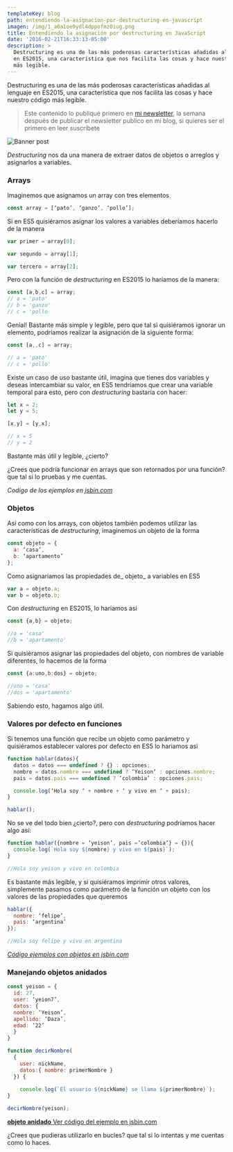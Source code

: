 ```yaml
---
templateKey: blog
path: entendiendo-la-asignacion-por-destructuring-en-javascript
imagen: /img/1_a0a1oe9ydl4dppofmz0iug.png
title: Entendiendo la asignación por destructuring en JavaScript
date: '2016-02-21T16:33:13-05:00'
description: >
  Destructuring es una de las más poderosas características añadidas al lenguaje
  en ES2015, una característica que nos facilita las cosas y hace nuestro código
  más legible.
---
```

Destructuring es una de las más poderosas características añadidas al lenguaje en ES2015, una característica que nos facilita las cosas y hace nuestro código más legible.

> Este contenido lo publiqué primero en [mi newsletter](https://tinyletter.com/yeion7), la semana después de publicar el newsletter publico en mi blog, si quieres ser el primero en leer suscríbete

![Banner post](/img/1_a0a1oe9ydl4dppofmz0iug.png)

_Destructuring_ nos da una manera de extraer datos de objetos o arreglos y asignarlos a variables.

### Arrays

Imaginemos que asignamos un array con tres elementos

```js
const array = [‘pato’, ‘ganzo’, ‘pollo’];
```

Si en ES5 quisiéramos asignar los valores a variables deberíamos hacerlo de la manera

```js
var primer = array[0];

var segundo = array[1];

var tercero = array[2];
```

Pero con la función de _destructuring_ en ES2015 lo haríamos de la manera:

```js
const [a,b,c] = array;
// a = 'pato'
// b = 'ganzo'
// c = 'pollo
```

Genial! Bastante más simple y legible, pero que tal si quisiéramos ignorar un elemento, podríamos realizar la asignación de la siguiente forma:

```js
const [a,,c] = array;

// a = 'pato'
// c = 'pollo'
```

Existe un caso de uso bastante útil, imagina que tienes dos variables y deseas intercambiar su valor, en ES5 tendríamos que crear una variable temporal para esto, pero con _destructuring_ bastaría con hacer:

```js
let x = 2;
let y = 5;

[x,y] = [y,x];

// x = 5
// y = 2
```

Bastante más útil y legible, ¿cierto?

¿Crees que podría funcionar en arrays que son retornados por una función? que tal si lo pruebas y me cuentas.

_Codigo de los ejemplos en [jsbin.com](https://jsbin.com/hacovaquga/edit?js,console)_

### Objetos

Así como con los arrays, con objetos también podemos utilizar las características de _destructuring_, imaginemos un objeto de la forma

```js
const objeto = {
  a: ‘casa’,
  b: ‘apartamento’
};
```

Como asignariamos las propiedades de_ objeto_ a variables en ES5

```js
var a = objeto.a;
var b = objeto.b;
```

Con _destructuring_ en ES2015, lo hariamos asi

```js
const {a,b} = objeto;

//a = 'casa'
//b = 'apartamento'
```

Si quisiéramos asignar las propiedades del objeto, con nombres de variable diferentes, lo hacemos de la forma

```js
const {a:uno,b:dos} = objeto;

//uno = 'casa'
//dos = 'apartamento'
```

Sabiendo esto, hagamos algo útil.

### Valores por defecto en funciones

Si tenemos una función que recibe un objeto como parámetro y quisiéramos establecer valores por defecto en ES5 lo hariamos asi

```js
function hablar(datos){
  datos = datos === undefined ? {} : opciones;
  nombre = datos.nombre === undefined ? ‘Yeison’ : opciones.nombre;
  pais = datos.pais === undefined ? ‘colombia’ : opciones.pais;

  console.log(‘Hola soy ‘ + nombre + ‘ y vivo en ‘ + pais);
}

hablar();
```

No se ve del todo bien ¿cierto?, pero con _destructuring_ podríamos hacer algo así:

```js
function hablar({nombre = ‘yeison’, pais =’colombia’} = {}){
  console.log(`Hola soy ${nombre} y vivo en ${pais}`);
}

//Hola soy yeison y vivo en colombia
```

Es bastante más legible, y si quisiéramos imprimir otros valores, simplemente pasamos como parámetro de la función un objeto con los valores de las propiedades que queremos

```js
hablar({
  nombre: ‘felipe’,
  pais: ‘argentina’
}); 

//Hola soy felipe y vivo en argentina
```

_[Código ejemplos con objetos en jsbin.com](https://jsbin.com/wuhonikuma/edit?js,console)_

### Manejando objetos anidados

```js
const yeison = {
  id: 27,
  user: ‘yeion7’,
  datos: {
  nombre: ‘Yeison’,
  apellido: ‘Daza’,
  edad: ‘22’
  }
}

function decirNombre(
  {
    user: nickName, 
    datos:{ nombre: primerNombre }
  }) {
  
    console.log(`El usuario ${nickName} se llama ${primerNombre}`);
}

decirNombre(yeison);
```

[**objeto anidado** Ver código del ejemplo en jsbin.com](https://jsbin.com/jevebe/edit?js,console)

¿Crees que pudieras utilizarlo en bucles? que tal si lo intentas y me cuentas como lo haces.
